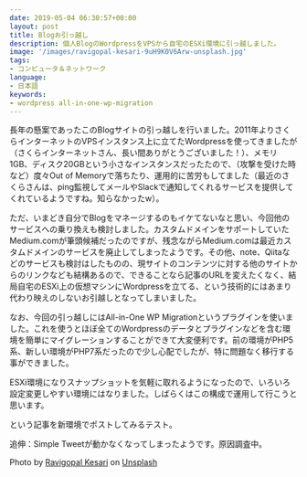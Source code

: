 ```yaml
---
date: 2019-05-04 06:30:57+00:00
layout: post
title: Blogお引っ越し
description: 個人BlogのWordpressをVPSから自宅のESXi環境に引っ越しました。
image: '/images/ravigopal-kesari-9uH9K0V6Arw-unsplash.jpg'
tags:
- コンピュータ＆ネットワーク
language:
- 日本語
keywords:
- wordpress all-in-one-wp-migration
---
```


長年の懸案であったこのBlogサイトの引っ越しを行いました。2011年よりさくらインターネットのVPSインスタンス上に立てたWordpressを使ってきましたが（さくらインターネットさん、長い間ありがとうございました！）、メモリ1GB、ディスク20GBという小さなインスタンスだったたので、（攻撃を受けた時など）度々Out of Memoryで落ちたり、運用的に苦労もしてました（最近のさくらさんは、ping監視してメールやSlackで通知してくれるサービスを提供してくれているようですね。知らなかったw）。

ただ、いまどき自分でBlogをマネージするのもイケてないなと思い、今回他のサービスへの乗り換えも検討しました。カスタムドメインをサポートしていたMedium.comが筆頭候補だったのですが、残念ながらMedium.comは最近カスタムドメインのサービスを廃止してしまったようです。その他、note、Qiitaなどのサービスも検討はしたものの、現サイトのコンテンツに対する他のサイトからのリンクなども結構あるので、できることなら記事のURLを変えたくなく、結局自宅のESXi上の仮想マシンにWordpressを立てる、という技術的にはあまり代わり映えのしないお引越しとなってしまいました。

なお、今回の引っ越しにはAll-in-One WP Migrationというプラグインを使いました。これを使うとほぼ全てのWordpressのデータとプラグインなどを含む環境を簡単にマイグレーションすることができて大変便利です。前の環境がPHP5系、新しい環境がPHP7系だったので少し心配でしたが、特に問題なく移行する事ができました。

ESXi環境になりスナップショットを気軽に取れるようになったので、いろいろ設定変更しやすい環境にはなりました。しばらくはこの構成で運用して行こうと思います。

という記事を新環境でポストしてみるテスト。

追伸：Simple Tweetが動かなくなってしまったようです。原因調査中。

Photo by <a href="https://unsplash.com/@rvgpl?utm_content=creditCopyText&utm_medium=referral&utm_source=unsplash">Ravigopal Kesari</a> on <a href="https://unsplash.com/photos/buses-parked-at-a-bus-stop-9uH9K0V6Arw?utm_content=creditCopyText&utm_medium=referral&utm_source=unsplash">Unsplash</a>
